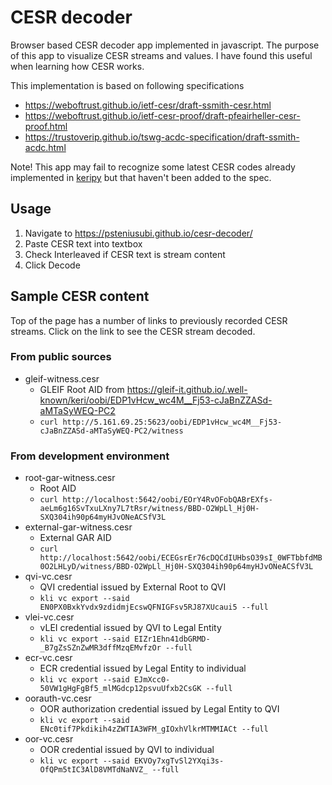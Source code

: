 # CESR decoder

Browser based CESR decoder app implemented in javascript. The purpose of this app to visualize CESR streams and values. I have found this useful when learning how CESR works.

This implementation is based on following specifications 

* https://weboftrust.github.io/ietf-cesr/draft-ssmith-cesr.html
* https://weboftrust.github.io/ietf-cesr-proof/draft-pfeairheller-cesr-proof.html
* https://trustoverip.github.io/tswg-acdc-specification/draft-ssmith-acdc.html

Note! This app may fail to recognize some latest CESR codes already implemented in [keripy](https://github.com/WebOfTrust/keripy) but that haven't been added to the spec.

## Usage

1. Navigate to https://psteniusubi.github.io/cesr-decoder/
2. Paste CESR text into textbox 
3. Check Interleaved if CESR text is stream content
4. Click Decode

## Sample CESR content

Top of the page has a number of links to previously recorded CESR streams. Click on the link to see the CESR stream decoded.

### From public sources

* gleif-witness.cesr
    * GLEIF Root AID from https://gleif-it.github.io/.well-known/keri/oobi/EDP1vHcw_wc4M__Fj53-cJaBnZZASd-aMTaSyWEQ-PC2
    * `curl http://5.161.69.25:5623/oobi/EDP1vHcw_wc4M__Fj53-cJaBnZZASd-aMTaSyWEQ-PC2/witness`

### From development environment

* root-gar-witness.cesr
    * Root AID 
    * `curl http://localhost:5642/oobi/EOrY4RvOFobQABrEXfs-aeLm6g16SvTxuLXny7L7tRsr/witness/BBD-O2WpLl_Hj0H-SXQ304ih90p64myHJvONeACSfV3L`
* external-gar-witness.cesr
    * External GAR AID 
    * `curl http://localhost:5642/oobi/ECEGsrEr76cDQCdIUHbsO39sI_0WFTbbfdMB0O2LHLyD/witness/BBD-O2WpLl_Hj0H-SXQ304ih90p64myHJvONeACSfV3L`
* qvi-vc.cesr
    * QVI credential issued by External Root to QVI
    * `kli vc export --said EN0PX0BxkYvdx9zdidmjEcswQFNIGFsv5RJ87XUcaui5 --full`
* vlei-vc.cesr
    * vLEI credential issued by QVI to Legal Entity
    * `kli vc export --said EIZr1Ehn41dbGRMD-_B7gZsSZnZwMR3dffMzqEMvfzOr --full`
* ecr-vc.cesr
    * ECR credential issued by Legal Entity to individual
    * `kli vc export --said EJmXcc0-50VW1gHgFgBf5_mlMGdcp12psvuUfxb2CsGK --full`
* oorauth-vc.cesr
    * OOR authorization credential issued by Legal Entity to QVI
    * `kli vc export --said ENc0tif7Pkdikih4zZWTIA3WFM_gIOxhVlkrMTMMIACt --full`
* oor-vc.cesr
    * OOR credential issued by QVI to individual
    * `kli vc export --said EKVOy7xgTvSl2YXqi3s-OfQPm5tIC3AlD8VMTdNaNVZ_ --full`

